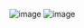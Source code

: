 ![image](https://github.com/fcshiuan/LinearRegression/assets/154722372/740842a3-3d49-4e4c-aea5-559a4224088d)
![image](https://github.com/fcshiuan/LinearRegression/assets/154722372/c12670f0-0260-46f9-a212-099d0bc28fb5)

